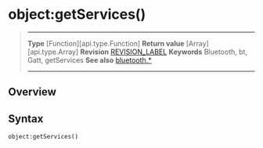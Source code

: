# object:getServices()

> --------------------- ------------------------------------------------------------------------------------------
> __Type__              [Function][api.type.Function]
> __Return value__      [Array][api.type.Array]
> __Revision__          [REVISION_LABEL](REVISION_URL)
> __Keywords__          Bluetooth, bt, Gatt, getServices
> __See also__          [bluetooth.*](/plugin.bluetooth.md)
> --------------------- ------------------------------------------------------------------------------------------

## Overview

## Syntax

	object:getServices()